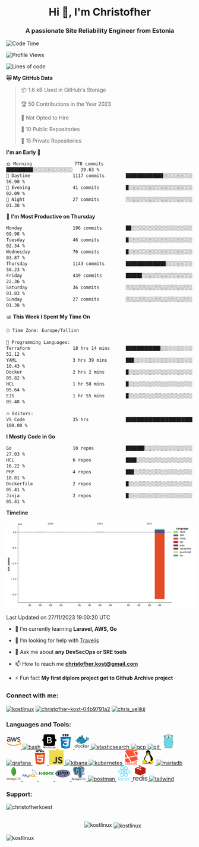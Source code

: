 <h1 align="center">Hi 👋, I'm Christofher</h1>
<h3 align="center">A passionate Site Reliability Engineer from Estonia</h3>

<!--START_SECTION:waka-->
![Code Time](http://img.shields.io/badge/Code%20Time-46%20hrs%2034%20mins-blue)

![Profile Views](http://img.shields.io/badge/Profile%20Views-41-blue)

![Lines of code](https://img.shields.io/badge/From%20Hello%20World%20I%27ve%20Written-136.7%20thousand%20lines%20of%20code-blue)

**🐱 My GitHub Data** 

> 📦 1.6 kB Used in GitHub's Storage 
 > 
> 🏆 50 Contributions in the Year 2023
 > 
> 🚫 Not Opted to Hire
 > 
> 📜 10 Public Repositories 
 > 
> 🔑 15 Private Repositories 
 > 
**I'm an Early 🐤** 

```text
🌞 Morning                778 commits         ██████████░░░░░░░░░░░░░░░   39.63 % 
🌆 Daytime                1117 commits        ██████████████░░░░░░░░░░░   56.90 % 
🌃 Evening                41 commits          █░░░░░░░░░░░░░░░░░░░░░░░░   02.09 % 
🌙 Night                  27 commits          ░░░░░░░░░░░░░░░░░░░░░░░░░   01.38 % 
```
📅 **I'm Most Productive on Thursday** 

```text
Monday                   196 commits         ██░░░░░░░░░░░░░░░░░░░░░░░   09.98 % 
Tuesday                  46 commits          █░░░░░░░░░░░░░░░░░░░░░░░░   02.34 % 
Wednesday                76 commits          █░░░░░░░░░░░░░░░░░░░░░░░░   03.87 % 
Thursday                 1143 commits        ███████████████░░░░░░░░░░   58.23 % 
Friday                   439 commits         ██████░░░░░░░░░░░░░░░░░░░   22.36 % 
Saturday                 36 commits          ░░░░░░░░░░░░░░░░░░░░░░░░░   01.83 % 
Sunday                   27 commits          ░░░░░░░░░░░░░░░░░░░░░░░░░   01.38 % 
```


📊 **This Week I Spent My Time On** 

```text
🕑︎ Time Zone: Europe/Tallinn

💬 Programming Languages: 
Terraform                18 hrs 14 mins      █████████████░░░░░░░░░░░░   52.12 % 
YAML                     3 hrs 39 mins       ███░░░░░░░░░░░░░░░░░░░░░░   10.43 % 
Docker                   2 hrs 2 mins        █░░░░░░░░░░░░░░░░░░░░░░░░   05.82 % 
HCL                      1 hr 58 mins        █░░░░░░░░░░░░░░░░░░░░░░░░   05.64 % 
EJS                      1 hr 55 mins        █░░░░░░░░░░░░░░░░░░░░░░░░   05.48 % 

🔥 Editors: 
VS Code                  35 hrs              █████████████████████████   100.00 % 
```

**I Mostly Code in Go** 

```text
Go                       10 repos            ███████░░░░░░░░░░░░░░░░░░   27.03 % 
HCL                      6 repos             ████░░░░░░░░░░░░░░░░░░░░░   16.22 % 
PHP                      4 repos             ███░░░░░░░░░░░░░░░░░░░░░░   10.81 % 
Dockerfile               2 repos             █░░░░░░░░░░░░░░░░░░░░░░░░   05.41 % 
Jinja                    2 repos             █░░░░░░░░░░░░░░░░░░░░░░░░   05.41 % 
```



**Timeline**

![Lines of Code chart](https://raw.githubusercontent.com/KostLinux/KostLinux/main/assets/bar_graph.png)


 Last Updated on 27/11/2023 19:00:20 UTC
<!--END_SECTION:waka-->

- 🌱 I’m currently learning **Laravel, AWS, Go**

- 🤝 I’m looking for help with [Travelis](https://github.com/KostLinux/Travelis)

- 💬 Ask me about **any DevSecOps or SRE tools**

- 📫 How to reach me **christofher.kost@gmail.com**

- ⚡ Fun fact **My first diplom project got to Github Archive project**

<h3 align="left">Connect with me:</h3>
<p align="left">
<a href="https://codepen.io/kostlinux" target="blank"><img align="center" src="https://raw.githubusercontent.com/rahuldkjain/github-profile-readme-generator/master/src/images/icons/Social/codepen.svg" alt="kostlinux" height="30" width="40" /></a>
<a href="https://linkedin.com/in/christofher-kost-04b9791a2" target="blank"><img align="center" src="https://raw.githubusercontent.com/rahuldkjain/github-profile-readme-generator/master/src/images/icons/Social/linked-in-alt.svg" alt="christofher-kost-04b9791a2" height="30" width="40" /></a>
<a href="https://instagram.com/chris_velikij" target="blank"><img align="center" src="https://raw.githubusercontent.com/rahuldkjain/github-profile-readme-generator/master/src/images/icons/Social/instagram.svg" alt="chris_velikij" height="30" width="40" /></a>
</p>

<h3 align="left">Languages and Tools:</h3>
<p align="left"> <a href="https://aws.amazon.com" target="_blank" rel="noreferrer"> <img src="https://raw.githubusercontent.com/devicons/devicon/master/icons/amazonwebservices/amazonwebservices-original-wordmark.svg" alt="aws" width="40" height="40"/> </a> <a href="https://www.gnu.org/software/bash/" target="_blank" rel="noreferrer"> <img src="https://www.vectorlogo.zone/logos/gnu_bash/gnu_bash-icon.svg" alt="bash" width="40" height="40"/> </a> <a href="https://getbootstrap.com" target="_blank" rel="noreferrer"> <img src="https://raw.githubusercontent.com/devicons/devicon/master/icons/bootstrap/bootstrap-plain-wordmark.svg" alt="bootstrap" width="40" height="40"/> </a> <a href="https://www.w3schools.com/css/" target="_blank" rel="noreferrer"> <img src="https://raw.githubusercontent.com/devicons/devicon/master/icons/css3/css3-original-wordmark.svg" alt="css3" width="40" height="40"/> </a> <a href="https://www.docker.com/" target="_blank" rel="noreferrer"> <img src="https://raw.githubusercontent.com/devicons/devicon/master/icons/docker/docker-original-wordmark.svg" alt="docker" width="40" height="40"/> </a> <a href="https://www.elastic.co" target="_blank" rel="noreferrer"> <img src="https://www.vectorlogo.zone/logos/elastic/elastic-icon.svg" alt="elasticsearch" width="40" height="40"/> </a> <a href="https://cloud.google.com" target="_blank" rel="noreferrer"> <img src="https://www.vectorlogo.zone/logos/google_cloud/google_cloud-icon.svg" alt="gcp" width="40" height="40"/> </a> <a href="https://git-scm.com/" target="_blank" rel="noreferrer"> <img src="https://www.vectorlogo.zone/logos/git-scm/git-scm-icon.svg" alt="git" width="40" height="40"/> </a> <a href="https://golang.org" target="_blank" rel="noreferrer"> <img src="https://raw.githubusercontent.com/devicons/devicon/master/icons/go/go-original.svg" alt="go" width="40" height="40"/> </a> <a href="https://grafana.com" target="_blank" rel="noreferrer"> <img src="https://www.vectorlogo.zone/logos/grafana/grafana-icon.svg" alt="grafana" width="40" height="40"/> </a> <a href="https://www.w3.org/html/" target="_blank" rel="noreferrer"> <img src="https://raw.githubusercontent.com/devicons/devicon/master/icons/html5/html5-original-wordmark.svg" alt="html5" width="40" height="40"/> </a> <a href="https://developer.mozilla.org/en-US/docs/Web/JavaScript" target="_blank" rel="noreferrer"> <img src="https://raw.githubusercontent.com/devicons/devicon/master/icons/javascript/javascript-original.svg" alt="javascript" width="40" height="40"/> </a> <a href="https://www.elastic.co/kibana" target="_blank" rel="noreferrer"> <img src="https://www.vectorlogo.zone/logos/elasticco_kibana/elasticco_kibana-icon.svg" alt="kibana" width="40" height="40"/> </a> <a href="https://kubernetes.io" target="_blank" rel="noreferrer"> <img src="https://www.vectorlogo.zone/logos/kubernetes/kubernetes-icon.svg" alt="kubernetes" width="40" height="40"/> </a> <a href="https://laravel.com/" target="_blank" rel="noreferrer"> <img src="https://raw.githubusercontent.com/devicons/devicon/master/icons/laravel/laravel-plain-wordmark.svg" alt="laravel" width="40" height="40"/> </a> <a href="https://www.linux.org/" target="_blank" rel="noreferrer"> <img src="https://raw.githubusercontent.com/devicons/devicon/master/icons/linux/linux-original.svg" alt="linux" width="40" height="40"/> </a> <a href="https://mariadb.org/" target="_blank" rel="noreferrer"> <img src="https://www.vectorlogo.zone/logos/mariadb/mariadb-icon.svg" alt="mariadb" width="40" height="40"/> </a> <a href="https://www.mongodb.com/" target="_blank" rel="noreferrer"> <img src="https://raw.githubusercontent.com/devicons/devicon/master/icons/mongodb/mongodb-original-wordmark.svg" alt="mongodb" width="40" height="40"/> </a> <a href="https://www.mysql.com/" target="_blank" rel="noreferrer"> <img src="https://raw.githubusercontent.com/devicons/devicon/master/icons/mysql/mysql-original-wordmark.svg" alt="mysql" width="40" height="40"/> </a> <a href="https://www.nginx.com" target="_blank" rel="noreferrer"> <img src="https://raw.githubusercontent.com/devicons/devicon/master/icons/nginx/nginx-original.svg" alt="nginx" width="40" height="40"/> </a> <a href="https://www.php.net" target="_blank" rel="noreferrer"> <img src="https://raw.githubusercontent.com/devicons/devicon/master/icons/php/php-original.svg" alt="php" width="40" height="40"/> </a> <a href="https://www.postgresql.org" target="_blank" rel="noreferrer"> <img src="https://raw.githubusercontent.com/devicons/devicon/master/icons/postgresql/postgresql-original-wordmark.svg" alt="postgresql" width="40" height="40"/> </a> <a href="https://postman.com" target="_blank" rel="noreferrer"> <img src="https://www.vectorlogo.zone/logos/getpostman/getpostman-icon.svg" alt="postman" width="40" height="40"/> </a> <a href="https://reactjs.org/" target="_blank" rel="noreferrer"> <img src="https://raw.githubusercontent.com/devicons/devicon/master/icons/react/react-original-wordmark.svg" alt="react" width="40" height="40"/> </a> <a href="https://redis.io" target="_blank" rel="noreferrer"> <img src="https://raw.githubusercontent.com/devicons/devicon/master/icons/redis/redis-original-wordmark.svg" alt="redis" width="40" height="40"/> </a> <a href="https://tailwindcss.com/" target="_blank" rel="noreferrer"> <img src="https://www.vectorlogo.zone/logos/tailwindcss/tailwindcss-icon.svg" alt="tailwind" width="40" height="40"/> </a> </p>

<h3 align="left">Support:</h3>
<p><a href="https://www.buymeacoffee.com/christofherkoest"> <img align="left" src="https://cdn.buymeacoffee.com/buttons/v2/default-yellow.png" height="50" width="210" alt="christofherkoest" /></a></p>
<br></br>
<p></p>
<!-- Hello world --!>
<p><img align="left" src="https://github-readme-stats.vercel.app/api/top-langs?username=kostlinux&show_icons=true&locale=en&layout=compact" alt="kostlinux" /></p>

<p>&nbsp;<img align="center" src="https://github-readme-stats.vercel.app/api?username=kostlinux&show_icons=true&locale=en" alt="kostlinux" /></p>

<p><img align="center" src="https://github-readme-streak-stats.herokuapp.com/?user=kostlinux&" alt="kostlinux" /></p>
